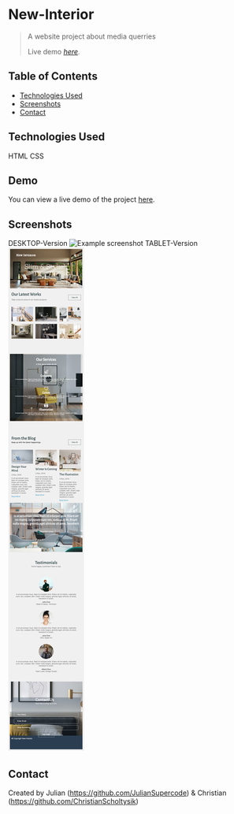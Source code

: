# New-Interior

> A website project about media querries
>
> Live demo [_here_](https://christianscholtysik.github.io/New-Interior).

## Table of Contents

- [Technologies Used](#technologies-used)
- [Screenshots](#screenshots)
- [Contact](#contact)
<!-- * [License](#license) -->

## Technologies Used

HTML
CSS

## Demo

You can view a live demo of the project [here](https://christianscholtysik.github.io/New-Interior/).

## Screenshots

DESKTOP-Version
![Example screenshot](./assets/img/New-Interior.png)
TABLET-Version
![Example screenshot](./assets/img/New-Interior2.png)

## Contact

Created by Julian (https://github.com/JulianSupercode) & Christian (https://github.com/ChristianScholtysik)
